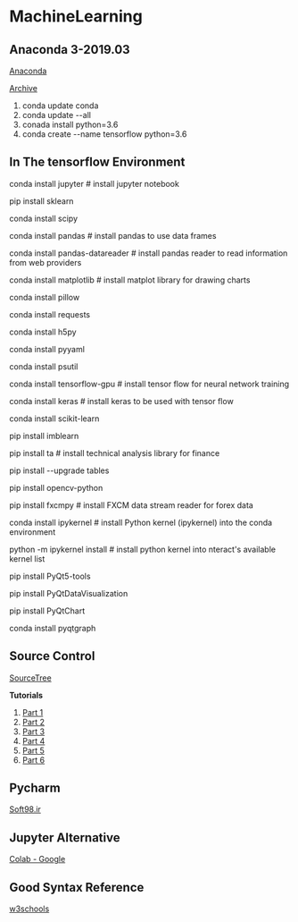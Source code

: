 # MachineLearning

## Anaconda 3-2019.03

[Anaconda](https://www.anaconda.com)

[Archive](https://repo.anaconda.com/archive/)

1. conda update conda
2. conda update --all
3. conada install python=3.6
4. conda create --name tensorflow python=3.6

## In The __tensorflow__ Environment
conda install jupyter            # install jupyter notebook

pip install sklearn

conda install scipy

conda install pandas             # install pandas to use data frames

conda install pandas-datareader  # install pandas reader to read information from web providers

conda install matplotlib         # install matplot library for drawing charts

conda install pillow

conda install requests

conda install h5py

conda install pyyaml

conda install psutil

conda install tensorflow-gpu      # install tensor flow for neural network training

conda install keras               # install keras to be used with tensor flow

conda install scikit-learn

pip install imblearn

pip install ta                    # install technical analysis library for finance

pip install --upgrade tables

pip install opencv-python

pip install fxcmpy                 # install FXCM data stream reader for forex data

conda install ipykernel            # install Python kernel (ipykernel) into the conda environment

python -m ipykernel install        # install python kernel into nteract's available kernel list


pip install PyQt5-tools

pip install PyQtDataVisualization

pip install PyQtChart

conda install pyqtgraph


## Source Control
[SourceTree](https://www.sourcetreeapp.com/)

__Tutorials__

1. [Part 1](https://www.youtube.com/watch?v=UD7PV8auGLg)
2. [Part 2](https://www.youtube.com/watch?v=sUAs0M_dSgE)
3. [Part 3](https://www.youtube.com/watch?v=-bk8TUGPA4g)
4. [Part 4](https://www.youtube.com/watch?v=1b0v46Biwa8)
5. [Part 5](https://www.youtube.com/watch?v=LPdYmpZE5VQ)
6. [Part 6](https://www.youtube.com/watch?v=OTyGEzxvK7k)

## Pycharm
[Soft98.ir](https://soft98.ir/software/programming/1652-pycharm.html)


## Jupyter Alternative
[Colab - Google](https://colab.research.google.com)

## Good Syntax Reference
[w3schools](https://www.w3schools.com/python/default.asp)
